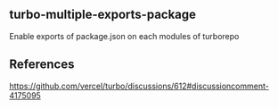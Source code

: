 ## turbo-multiple-exports-package

Enable exports of package.json on each modules of turborepo

## References

https://github.com/vercel/turbo/discussions/612#discussioncomment-4175095
